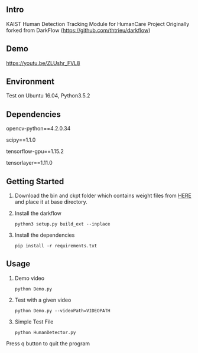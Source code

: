 ## Intro

KAIST Human Detection Tracking Module for HumanCare Project
Originally forked from DarkFlow (https://github.com/thtrieu/darkflow)

## Demo

<https://youtu.be/ZLUshr_FVL8>

## Environment

Test on Ubuntu 16.04, Python3.5.2

## Dependencies

opencv-python==4.2.0.34

scipy==1.1.0

tensorflow-gpu==1.15.2

tensorlayer==1.11.0

## Getting Started

1. Download the bin and ckpt folder which contains weight files from [HERE](https://drive.google.com/drive/folders/1MrRMU1dVP_WLaEqxMGfhB5HPeBwA22Ac?usp=sharing) and place it at base directory.

2. Install the darkflow
    ```
    python3 setup.py build_ext --inplace
    ```

3. Install the dependencies
    ```
    pip install -r requirements.txt
    ```

## Usage

1. Demo video
    ```
    python Demo.py
    ```

2. Test with a given video
   ```
   python Demo.py --videoPath=VIDEOPATH
   ```

3. Simple Test File
   ```
   python HumanDetector.py
   ```

Press q button to quit the program



